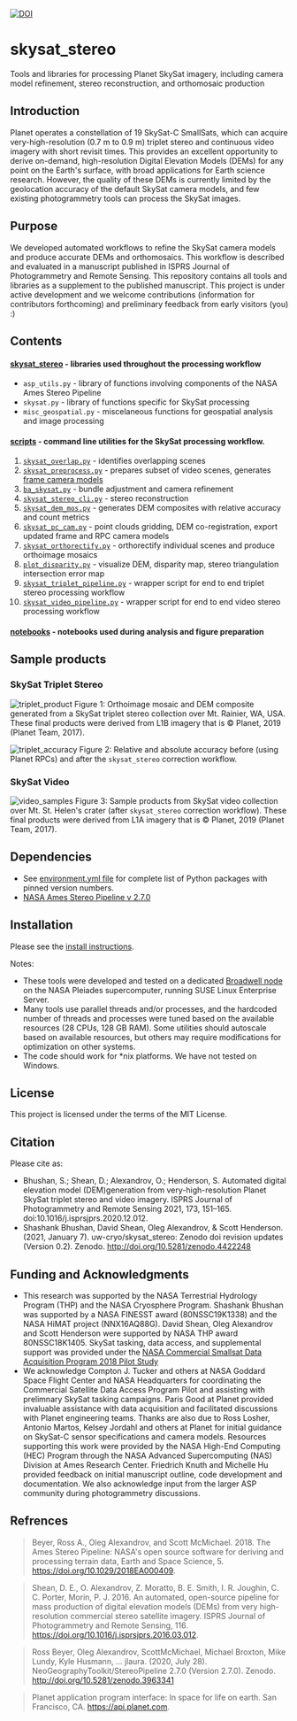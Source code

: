 [![DOI](https://zenodo.org/badge/DOI/10.5281/zenodo.4422248.svg)](https://doi.org/10.5281/zenodo.4422248)

# skysat_stereo
Tools and libraries for processing Planet SkySat imagery, including camera model refinement, stereo reconstruction, and orthomosaic production

## Introduction
Planet operates a constellation of 19 SkySat-C SmallSats, which can acquire very-high-resolution (0.7 m to 0.9 m) triplet stereo and continuous video imagery with short revisit times. This provides an excellent opportunity to derive on-demand, high-resolution Digital Elevation Models (DEMs) for any point on the Earth's surface, with broad applications for Earth science research. However, the quality of these DEMs is currently limited by the geolocation accuracy of the default SkySat camera models, and few existing photogrammetry tools can process the SkySat images.

## Purpose
We developed automated workflows to refine the SkySat camera models and produce accurate DEMs and orthomosaics. This workflow is described and evaluated in a manuscript published in ISPRS Journal of Photogrammetry and Remote Sensing. This repository contains all tools and libraries as a supplement to the published manuscript. 
This project is under active development and we welcome contributions (information for contributors forthcoming) and preliminary feedback from early visitors (you) :)

## Contents
#### [skysat_stereo](/skysat_stereo) - libraries used throughout the processing workflow
- `asp_utils.py` - library of functions involving components of the NASA Ames Stereo Pipeline
- `skysat.py` - library of functions specific for SkySat processing
- `misc_geospatial.py` - miscelaneous functions for geospatial analysis and image processing

#### [scripts](/scripts/) - command line utilities for the SkySat processing workflow.
1. [`skysat_overlap.py`](/scripts/skysat_overlap.py) - identifies overlapping scenes
2. [`skysat_preprocess.py`](/scripts/skysat_preprocess.py) - prepares subset of video scenes, generates [frame camera models](/docs/sample_camera_models/)
3. [`ba_skysat.py`](/scripts/ba_skysat.py) - bundle adjustment and camera refinement
4. [`skysat_stereo_cli.py`](/scripts/skysat_stereo_cli.py) - stereo reconstruction
5. [`skysat_dem_mos.py`](/scripts/skysat_dem_mos.py) - generates DEM composites with relative accuracy and count metrics
6. [`skysat_pc_cam.py`](/scripts/skysat_pc_cam.py) - point clouds gridding, DEM co-registration, export updated frame and RPC camera models
7. [`skysat_orthorectify.py`](/scripts/skysat_orthorectify.py) - orthorectify individual scenes and produce orthoimage mosaics
8. [`plot_disparity.py`](/scripts/plot_disparity.py) - visualize DEM, disparity map, stereo triangulation intersection error map
9. [`skysat_triplet_pipeline.py`](/scripts/skysat_triplet_pipeline.py) - wrapper script for end to end triplet stereo processing workflow
10. [`skysat_video_pipeline.py`](/scripts/skysat_video_pipeline.py) - wrapper script for end to end video stereo processing workflow
#### [notebooks](/notebooks/) - notebooks used during analysis and figure preparation

## Sample products
### SkySat Triplet Stereo
![triplet_product](/docs/img/Figure3.jpg)
Figure 1: Orthoimage mosaic and DEM composite generated from a SkySat triplet stereo collection over Mt. Rainier, WA, USA. These final products were derived from L1B imagery that is &copy; Planet, 2019 (Planet Team, 2017).

![triplet_accuracy](/docs/img/Figure4.jpg)
Figure 2: Relative and absolute accuracy before (using Planet RPCs) and after the `skysat_stereo` correction workflow.

### SkySat Video
![video_samples](/docs/img/Figure5.jpg)
Figure 3: Sample products from SkySat video collection over Mt. St. Helen's crater (after `skysat_stereo` correction workflow). These final products were derived from L1A imagery that is &copy; Planet, 2019 (Planet Team, 2017).

## Dependencies
- See [environment.yml file](/environment.yml) for complete list of Python packages with pinned version numbers.
- [NASA Ames Stereo Pipeline v 2.7.0](https://stereopipeline.readthedocs.io/en/latest/)

## Installation
Please see the [install instructions](/docs/install_instructions.md).

Notes:
* These tools were developed and tested on a dedicated [Broadwell node](https://www.nas.nasa.gov/hecc/resources/pleiades.html) on the NASA Pleiades supercomputer, running SUSE Linux Enterprise Server. 
* Many tools use parallel threads and/or processes, and the hardcoded number of threads and processes were tuned based on the available resources (28 CPUs, 128 GB RAM).  Some utilities should autoscale based on available resources, but others may require modifications for optimization on other systems.
* The code should work for \*nix platforms. We have not tested on Windows. 

## License
This project is licensed under the terms of the MIT License.

## Citation
Please cite as:
* Bhushan, S.; Shean, D.; Alexandrov, O.; Henderson, S. Automated digital elevation model (DEM)generation from very-high-resolution Planet SkySat triplet stereo and video imagery. ISPRS Journal of Photogrammetry and Remote Sensing 2021, 173, 151–165. doi:10.1016/j.isprsjprs.2020.12.012.
* Shashank Bhushan, David Shean, Oleg Alexandrov, & Scott Henderson. (2021, January 7). uw-cryo/skysat_stereo: Zenodo doi revision updates (Version 0.2). Zenodo. http://doi.org/10.5281/zenodo.4422248

## Funding and Acknowledgments
* This research was supported by the NASA Terrestrial Hydrology Program (THP) and the NASA Cryosphere Program. Shashank Bhushan was supported by a NASA FINESST award (80NSSC19K1338) and the NASA HiMAT project (NNX16AQ88G). David Shean, Oleg Alexandrov and Scott Henderson were supported by NASA THP award 80NSSC18K1405. SkySat tasking, data access, and supplemental support was provided under the [NASA Commercial Smallsat Data Acquisition Program 2018 Pilot Study](https://sit.earthdata.nasa.gov/about/small-satellite-commercial-data-buy-program)
* We acknowledge Compton J. Tucker and others at NASA Goddard Space Flight Center and NASA Headquarters for coordinating the Commercial Satellite Data Access Program Pilot and assisting with prelimnary SkySat tasking campaigns. Paris Good at Planet provided invaluable assistance with data acquisition and facilitated discussions with Planet engineering teams. Thanks are also due to Ross Losher, Antonio Martos, Kelsey Jordahl and others at Planet for initial guidance on SkySat-C sensor specifications and camera models. Resources supporting this work were provided by the NASA High-End Computing (HEC) Program through the NASA Advanced Supercomputing (NAS) Division at Ames Research Center. Friedrich Knuth and Michelle Hu provided feedback on initial manuscript outline, code development and documentation. We also acknowledge input from the larger ASP community during photogrammetry discussions.

## Refrences
>Beyer, Ross A., Oleg Alexandrov, and Scott McMichael. 2018. The Ames Stereo Pipeline: NASA's open source software for deriving and processing terrain data, Earth and Space Science, 5. https://doi.org/10.1029/2018EA000409.

>Shean, D. E., O. Alexandrov, Z. Moratto, B. E. Smith, I. R. Joughin, C. C. Porter, Morin, P. J. 2016. An automated, open-source pipeline for mass production of digital elevation models (DEMs) from very high-resolution commercial stereo satellite imagery. ISPRS Journal of Photogrammetry and Remote Sensing, 116. https://doi.org/10.1016/j.isprsjprs.2016.03.012.

>Ross Beyer, Oleg Alexandrov, ScottMcMichael, Michael Broxton, Mike Lundy, Kyle Husmann, … jlaura. (2020, July 28). NeoGeographyToolkit/StereoPipeline 2.7.0 (Version 2.7.0). Zenodo. http://doi.org/10.5281/zenodo.3963341

>Planet application program interface:  In space for life on earth. San Francisco, CA. https://api.planet.com.


